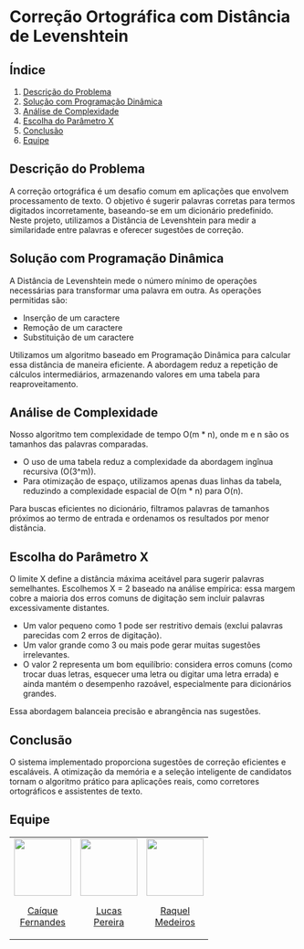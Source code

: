 # Correção Ortográfica com Distância de Levenshtein 

## Índice

1. [Descrição do Problema](#descrição-do-problema)
2. [Solução com Programação Dinâmica](#solução-com-programação-dinâmica)
3. [Análise de Complexidade](#analise-de-complexidade)
4. [Escolha do Parâmetro X](#Escolha-do-Parâmetro-X)
5. [Conclusão](#Conclusao)
6. [Equipe](#Equipe)

## Descrição do Problema 
A correção ortográfica é um desafio comum em aplicações que envolvem processamento de texto. O objetivo é sugerir palavras corretas para termos digitados incorretamente, baseando-se em um dicionário predefinido. Neste projeto, utilizamos a Distância de Levenshtein para medir a similaridade entre palavras e oferecer sugestões de correção.

## Solução com Programação Dinâmica 
A Distância de Levenshtein mede o número mínimo de operações necessárias para transformar uma palavra em outra. As operações permitidas são: 

- Inserção de um caractere 
- Remoção de um caractere 
- Substituição de um caractere
  
Utilizamos um algoritmo baseado em Programação Dinâmica para calcular essa distância de maneira eficiente. A abordagem reduz a repetição de cálculos intermediários, armazenando valores em uma tabela para reaproveitamento.

## Análise de Complexidade 
Nosso algoritmo tem complexidade de tempo O(m * n), onde m e n são os tamanhos das palavras comparadas. 

- O uso de uma tabela reduz a complexidade da abordagem ingînua recursiva (O(3^m)). 
- Para otimização de espaço, utilizamos apenas duas linhas da tabela, reduzindo a complexidade espacial de O(m * n) para O(n).
  
Para buscas eficientes no dicionário, filtramos palavras de tamanhos próximos ao termo de entrada e ordenamos os resultados por menor distância.

## Escolha do Parâmetro X 
O limite X define a distância máxima aceitável para sugerir palavras semelhantes. 
Escolhemos X = 2 baseado na análise empírica: essa margem cobre a maioria dos erros comuns de digitação sem incluir palavras excessivamente distantes.

- Um valor pequeno como 1 pode ser restritivo demais (exclui palavras parecidas com 2 erros de digitação).
- Um valor grande como 3 ou mais pode gerar muitas sugestões irrelevantes.
- O valor 2 representa um bom equilíbrio: considera erros comuns (como trocar duas letras, esquecer uma letra ou digitar uma letra errada) e ainda mantém o desempenho razoável, especialmente para dicionários grandes.
  
Essa abordagem balanceia precisão e abrangência nas sugestões. 

## Conclusão 
O sistema implementado proporciona sugestões de correção eficientes e escaláveis. A otimização da memória e a seleção inteligente de candidatos tornam o algoritmo prático para aplicações reais, como corretores ortográficos e assistentes de texto. 

## Equipe
<table align="center">
  <tr align="center">
  <td>
      <a href="https://github.com/Caiqueferlima">
        <img src="https://avatars.githubusercontent.com/u/130234796?v=4" width=100 />
        <p>Caíque <br/>Fernandes</p>
      </a>
    </td>
    <td>
      <a href="https://github.com/lukkspereiraa">
        <img src="https://avatars.githubusercontent.com/lukkspereiraa" width=100 />
        <p>Lucas <br/>Pereira</p>
      </a>
    </td>
    <td>
      <a href="https://github.com/Rachelee18">
        <img src="https://avatars.githubusercontent.com/Rachelee18" width=100 />
        <p>Raquel <br/>Medeiros</p>
      </a>
    </td>
